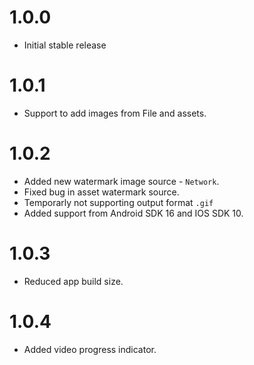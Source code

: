 # 1.0.0

- Initial stable release

# 1.0.1

- Support to add images from File and assets.

# 1.0.2

- Added new watermark image source - `Network`.
- Fixed bug in asset watermark source.
- Temporarly not supporting output format `.gif`
- Added support from Android SDK 16 and IOS SDK 10.

# 1.0.3

- Reduced app build size.

# 1.0.4

- Added video progress indicator.
